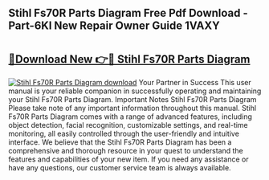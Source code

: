 ## Stihl Fs70R Parts Diagram Free Pdf Download - Part-6Kl New Repair Owner Guide 1VAXY

# <h2><a href="http://dfma4x.blite.top/?on=Stihl+Fs70R+Parts+Diagram">🔗Download New 👉🔴 Stihl Fs70R Parts Diagram</a></h2>

[![Stihl Fs70R Parts Diagram download](https://i.imgur.com/lujVjoI.png)](http://dfma4x.blite.top/?on=Stihl+Fs70R+Parts+Diagram)
Your Partner in Success This user manual is your reliable companion in successfully operating and maintaining your Stihl Fs70R Parts Diagram. Important Notes Stihl Fs70R Parts Diagram Please take note of any important information throughout this manual. Stihl Fs70R Parts Diagram comes with a range of advanced features, including object detection, facial recognition, customizable settings, and real-time monitoring, all easily controlled through the user-friendly and intuitive interface. We believe that the Stihl Fs70R Parts Diagram has been a comprehensive and thorough resource in your quest to understand the features and capabilities of your new item. If you need any assistance or have any questions, our customer service team is always available.
